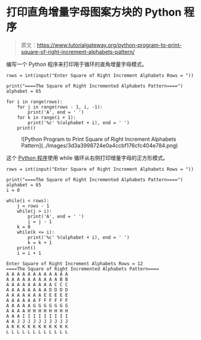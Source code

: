 # 打印直角增量字母图案方块的 Python 程序

> 原文：<https://www.tutorialgateway.org/python-program-to-print-square-of-right-increment-alphabets-pattern/>

编写一个 Python 程序来打印用于循环的直角增量字母模式。

```
rows = int(input("Enter Square of Right Increment Alphabets Rows = "))

print("====The Square of Right Incremented Alphabets Pattern====")
alphabet = 65

for i in range(rows):
    for j in range(rows - 1, i, -1):
        print('A', end = ' ')
    for k in range(i + 1):
        print('%c' %(alphabet + i), end = ' ')
    print()
```

<figure class="wp-block-image size-large">![Python Program to Print Square of Right Increment Alphabets Pattern](../Images/3d3a3998724e0a4ccbf176cfc404e784.png)</figure>

这个 [Python 程序](https://www.tutorialgateway.org/python-programming-examples/)使用 while 循环从右侧打印增量字母的正方形模式。

```
rows = int(input("Enter Square of Right Increment Alphabets Rows = "))

print("====The Square of Right Incremented Alphabets Pattern====")
alphabet = 65
i = 0

while(i < rows):
    j = rows - 1
    while(j > i):
        print('A', end = ' ')
        j = j - 1
    k = 0
    while(k <= i):
        print('%c' %(alphabet + i), end = ' ')
        k = k + 1
    print()
    i = i + 1
```

```
Enter Square of Right Increment Alphabets Rows = 12
====The Square of Right Incremented Alphabets Pattern====
A A A A A A A A A A A A 
A A A A A A A A A A B B 
A A A A A A A A A C C C 
A A A A A A A A D D D D 
A A A A A A A E E E E E 
A A A A A A F F F F F F 
A A A A A G G G G G G G 
A A A A H H H H H H H H 
A A A I I I I I I I I I 
A A J J J J J J J J J J 
A K K K K K K K K K K K 
L L L L L L L L L L L L 
```